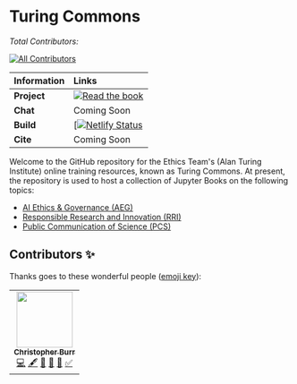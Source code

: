# Turing Commons

*Total Contributors:*
<!-- ALL-CONTRIBUTORS-BADGE:START - Do not remove or modify this section -->
[![All Contributors](https://img.shields.io/badge/all_contributors-1-orange.svg?style=flat-square)](#contributors-)
<!-- ALL-CONTRIBUTORS-BADGE:END -->

| Information | Links |
| :--- | :--- |
| **Project** | [![Read the book](https://img.shields.io/badge/read-the%20book-blue.svg)](https://turing-commons.netlify.app)|
| **Chat** | Coming Soon |
| **Build** | [[![Netlify Status](https://api.netlify.com/api/v1/badges/01447c9a-9d12-4b68-b5fa-8f17a5663667/deploy-status)](https://app.netlify.com/sites/turing-commons/deploys)|
| **Cite** | Coming Soon |

Welcome to the GitHub repository for the Ethics Team's (Alan Turing Institute) online training resources, known as Turing Commons.
At present, the repository is used to host a collection of Jupyter Books on the following topics:

- [AI Ethics & Governance (AEG)](#)
- [Responsible Research and Innovation (RRI)](#)
- [Public Communication of Science (PCS)](#)

## Contributors ✨

Thanks goes to these wonderful people ([emoji key](https://allcontributors.org/docs/en/emoji-key)):
<!-- ALL-CONTRIBUTORS-LIST:START - Do not remove or modify this section -->
<!-- prettier-ignore-start -->
<!-- markdownlint-disable -->
<table>
  <tr>
    <td align="center"><a href="https://github.com/chrisdburr"><img src="https://avatars.githubusercontent.com/u/63010234?v=4?s=100" width="100px;" alt=""/><br /><sub><b>Christopher Burr</b></sub></a><br /><a href="https://github.com/chrisdburr/turing-commons/commits?author=chrisdburr" title="Code">💻</a> <a href="#content-chrisdburr" title="Content">🖋</a> <a href="https://github.com/chrisdburr/turing-commons/commits?author=chrisdburr" title="Documentation">📖</a> <a href="#projectManagement-chrisdburr" title="Project Management">📆</a> <a href="#tool-chrisdburr" title="Tools">🔧</a> <a href="#tutorial-chrisdburr" title="Tutorials">✅</a></td>
  </tr>
</table>

<!-- markdownlint-restore -->
<!-- prettier-ignore-end -->

<!-- ALL-CONTRIBUTORS-LIST:END -->